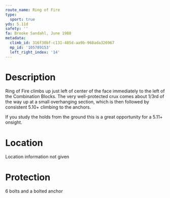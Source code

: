 ```yaml
---
route_name: Ring of Fire
type:
  sport: true
yds: 5.11d
safety: ''
fa: Brooke Sandahl, June 1988
metadata:
  climb_id: 316f30bf-c131-485d-aa9b-968ada326967
  mp_id: '105789153'
  left_right_index: '14'
---
```

# Description
Ring of Fire climbs up just left of center of the face immediately to the left of the Combination Blocks. The very well-protected crux comes about 1/3rd of the way up at a small overhanging section, which is then followed by consistent 5.10+ climbing to the anchors.

If you study the holds from the ground this is a great opportunity for a 5.11+ onsight.

# Location
Location information not given

# Protection
6 bolts and a bolted anchor
